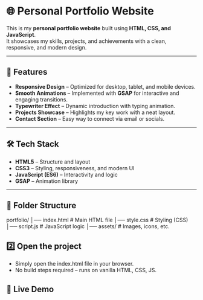 # 🌐 Personal Portfolio Website

This is my **personal portfolio website** built using **HTML, CSS, and JavaScript**.  
It showcases my skills, projects, and achievements with a clean, responsive, and modern design.

---

## 🚀 Features
- **Responsive Design** – Optimized for desktop, tablet, and mobile devices.  
- **Smooth Animations** – Implemented with **GSAP** for interactive and engaging transitions.  
- **Typewriter Effect** – Dynamic introduction with typing animation.  
- **Projects Showcase** – Highlights my key work with a neat layout.  
- **Contact Section** – Easy way to connect via email or socials.  

---

## 🛠️ Tech Stack
- **HTML5** – Structure and layout  
- **CSS3** – Styling, responsiveness, and modern UI  
- **JavaScript (ES6)** – Interactivity and logic  
- **GSAP** – Animation library  

---

## 📂 Folder Structure
portfolio/
│── index.html # Main HTML file
│── style.css # Styling (CSS)
│── script.js # JavaScript logic
│── assets/ # Images, icons, etc.

## 2️⃣ Open the project
- Simply open the index.html file in your browser.
- No build steps required – runs on vanilla HTML, CSS, JS.

## 🔗 Live Demo
